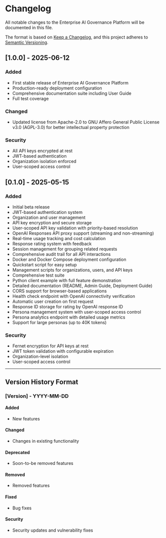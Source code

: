 # Changelog

All notable changes to the Enterprise AI Governance Platform will be documented in this file.

The format is based on [Keep a Changelog](https://keepachangelog.com/en/1.0.0/),
and this project adheres to [Semantic Versioning](https://semver.org/spec/v2.0.0.html).

## [1.0.0] - 2025-06-12

### Added
- First stable release of Enterprise AI Governance Platform
- Production-ready deployment configuration
- Comprehensive documentation suite including User Guide
- Full test coverage

### Changed
- Updated license from Apache-2.0 to GNU Affero General Public License v3.0 (AGPL-3.0) for better intellectual property protection

### Security
- All API keys encrypted at rest
- JWT-based authentication
- Organization isolation enforced
- User-scoped access control

## [0.1.0] - 2025-05-15

### Added
- Initial beta release
- JWT-based authentication system
- Organization and user management
- API key encryption and secure storage
- User-scoped API key validation with priority-based resolution
- OpenAI Responses API proxy support (streaming and non-streaming)
- Real-time usage tracking and cost calculation
- Response rating system with feedback
- Session management for grouping related requests
- Comprehensive audit trail for all API interactions
- Docker and Docker Compose deployment configuration
- Quickstart script for easy setup
- Management scripts for organizations, users, and API keys
- Comprehensive test suite
- Python client example with full feature demonstration
- Detailed documentation (README, Admin Guide, Deployment Guide)
- CORS support for browser-based applications
- Health check endpoint with OpenAI connectivity verification
- Automatic user creation on first request
- Response ID storage for rating by OpenAI response ID
- Persona management system with user-scoped access control
- Persona analytics endpoint with detailed usage metrics
- Support for large personas (up to 40K tokens)

### Security
- Fernet encryption for API keys at rest
- JWT token validation with configurable expiration
- Organization-level isolation
- User-scoped access control

---

## Version History Format

### [Version] - YYYY-MM-DD

#### Added
- New features

#### Changed
- Changes in existing functionality

#### Deprecated
- Soon-to-be removed features

#### Removed
- Removed features

#### Fixed
- Bug fixes

#### Security
- Security updates and vulnerability fixes
